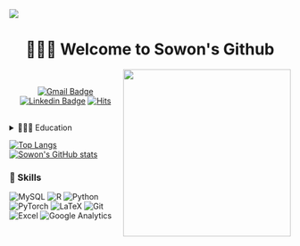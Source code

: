  <img src="https://capsule-render.vercel.app/api?type=waving&color=timeAuto&height=300&section=header&text=🙋🏻‍♀️%20Sowon's%20Github&fontSize=90" />
 
<div align=center>
  
  <h1>🙋🏻‍♀️ Welcome to Sowon's Github</h1>
  
</div>
    <img src="https://user-images.githubusercontent.com/97766158/194181664-91a696ad-be43-4eed-a935-9e9844cdfbb7.png" align="right" width="300px">

<br>

<div align=center>

[![Gmail Badge](https://img.shields.io/badge/-Gmail-d14836?style=flat&logo=Gmail&logoColor=white&link=mailto:sowonjjjj@gmail.com)](mailto:sowonjjjj@gmail.com)
[![Linkedin Badge](https://img.shields.io/badge/-Linkedin-d14836?style=flat&logo=Linkedin&color=darkblue&logoColor=white&link=https://www.linkedin.com/in/sowonjeong/)](https://www.linkedin.com/in/sowonjeong/)
[![Hits](https://hits.seeyoufarm.com/api/count/incr/badge.svg?url=https%3A%2F%2Fgithub.com%2Fsowonjeong&count_bg=%2379C83D&title_bg=%23555555&icon=&icon_color=%23E7E7E7&title=hits&edge_flat=false)](https://hits.seeyoufarm.com)

</div>

<br>

<details>
<summary>👩🏻‍🎓 Education</summary>
<div markdown="1">
  
- Master's, The University of Chicago (2021.09-)
- Bachelor's, Yonsei University (2014.03 ~ 2019.02)
</div>
</details>

[![Top Langs](https://github-readme-stats.vercel.app/api/top-langs/?username=sowonjeong)](https://github.com/anuraghazra/github-readme-stats)
[![Sowon's GitHub stats](https://github-readme-stats.vercel.app/api?username=sowonjeong)](https://github.com/anuraghazra/github-readme-stats)


### 🔧 Skills

![MySQL](https://img.shields.io/badge/mysql-%2300f.svg?style=for-the-badge&logo=mysql&logoColor=white)
![R](https://img.shields.io/badge/R-276DC3?style=for-the-badge&logo=r&logoColor=white)
![Python](https://img.shields.io/badge/python-3670A0?style=for-the-badge&logo=python&logoColor=ffdd54)
![PyTorch](https://img.shields.io/badge/PyTorch-%23EE4C2C.svg?style=for-the-badge&logo=PyTorch&logoColor=white)
![LaTeX](https://img.shields.io/badge/latex-%23008080.svg?style=for-the-badge&logo=latex&logoColor=white)
![Git](https://img.shields.io/badge/git-%23F05033.svg?style=for-the-badge&logo=git&logoColor=white)
![Excel](https://img.shields.io/badge/Microsoft_Excel-217346?style=for-the-badge&logo=microsoft-excel&logoColor=white)
![Google Analytics](https://img.shields.io/badge/Google%20Analytics-E37400?style=for-the-badge&logo=google%20analytics&logoColor=white)
 <!-- More Badges from : https://dev.to/envoy_/150-badges-for-github-pnk -->
  <!-- More Badges from : https://github.com/Ileriayo/markdown-badges -->

<!---
sowonjeong/sowonjeong is a ✨ special ✨ repository because its `README.md` (this file) appears on your GitHub profile.
You can click the Preview link to take a look at your changes.
--->
